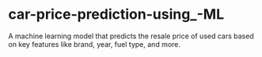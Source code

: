 # car-price-prediction-using_-ML
A machine learning model that predicts the resale price of used cars based on key features like brand, year, fuel type, and more.
